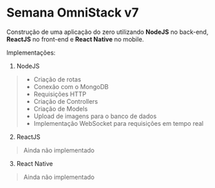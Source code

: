 # Semana OmniStack v7
Construção de uma aplicação do zero utilizando **NodeJS** no back-end, **ReactJS** no front-end e **React Native** no mobile.

Implementações:

1. NodeJS

> * Criação de rotas
> * Conexão com o MongoDB
>  * Requisições HTTP
> * Criação de Controllers
> * Criação de Models
> * Upload de imagens para o banco de dados
> * Implementação WebSocket para requisições em tempo real
  
 2. ReactJS
 
> Ainda não implementado
 
 3. React Native
 
> Ainda não implementado
